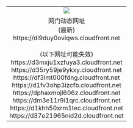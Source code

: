 ﻿<table>
  <tr></tr>
  <tr><td colspan=2 align=center><img src="https://dl9duy0oviqws.cloudfront.net/Up/oGate.jpg" /></td></tr>
  <tr><td colspan=2 align=center>网门动态网址<br/>(最新)
<br>https://dl9duy0oviqws.cloudfront.net
<br/><br/>(以下网址可能失效)
<br>https://d3mxju1xzfuya3.cloudfront.net
<br>https://d35ry59je9ykxy.cloudfront.net
<br>https://df3lmt000fdng.cloudfront.net
<br>https://d1fv3ohp3izcfb.cloudfront.net
<br>https://dphaxmojl606z.cloudfront.net
<br>https://dm3e11r9i1qrc.cloudfront.net
<br>https://d1khh50xrm1tec.cloudfront.net
<br>https://d37e21965nid2d.cloudfront.net
    </td>
  </tr>
</table>
